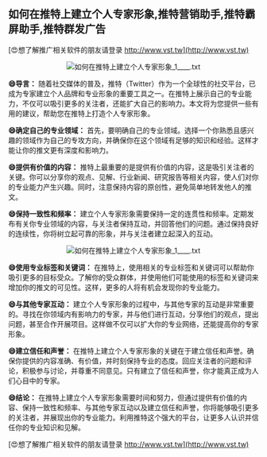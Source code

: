 ## **如何在推特上建立个人专家形象,推特营销助手,推特霸屏助手,推特群发广告**

[😍想了解推广相关软件的朋友请登录 http://www.vst.tw](http://www.vst.tw)

 <center><img src="https://vst.tw/MP4/tuiguang/png/8.png" alt="如何在推特上建立个人专家形象_1____.txt"></center>

**😄导言：**
随着社交媒体的普及，推特（Twitter）作为一个全球性的社交平台，已成为专家建立个人品牌和专业形象的重要工具之一。在推特上展示自己的专业能力，不仅可以吸引更多的关注者，还能扩大自己的影响力。本文将为您提供一些有用的建议，帮助您在推特上打造个人专家形象。

**😄确定自己的专业领域：**
首先，要明确自己的专业领域。选择一个你熟悉且感兴趣的领域作为自己的专攻方向，并确保你在这个领域有足够的知识和经验。这样才能让你的推文更有深度和影响力。

**😄提供有价值的内容：**
推特上最重要的是提供有价值的内容，这是吸引关注者的关键。你可以分享你的观点、见解、行业新闻、研究报告等相关内容，使人们对你的专业能力产生兴趣。同时，注意保持内容的原创性，避免简单地转发他人的推文。

**😄保持一致性和频率：**
建立个人专家形象需要保持一定的连贯性和频率。定期发布有关你专业领域的内容，与关注者保持互动，并回答他们的问题。通过保持良好的连续性，你将树立起可靠的形象，并与关注者建立起深入的互动。

 <center><img src="https://vst.tw/MP4/tuiguang/png/5.png" alt="如何在推特上建立个人专家形象_1____.txt"></center>

**😄使用专业标签和关键词：**
在推特上，使用相关的专业标签和关键词可以帮助你吸引更多的目标受众。了解你的受众群体，并使用他们可能使用的标签和关键词来增加你的推文的可见性。这样，更多的人将有机会发现你的专业能力。

**😄与其他专家互动：**
建立个人专家形象的过程中，与其他专家的互动是非常重要的。寻找在你领域内有影响力的专家，并与他们进行互动，分享他们的观点，提出问题，甚至合作开展项目。这样做不仅可以扩大你的专业网络，还能提高你的专家形象。

**😄建立信任和声誉：**
在推特上建立个人专家形象的关键在于建立信任和声誉。确保你提供的内容准确、有价值，并时刻保持专业的态度。回应关注者的问题和评论，积极参与讨论，并尊重不同意见。只有建立了信任和声誉，你才能真正成为人们心目中的专家。

**😄结论：**
在推特上建立个人专家形象需要时间和努力，但通过提供有价值的内容、保持一致性和频率、与其他专家互动以及建立信任和声誉，你将能够吸引更多的关注者，并展现出你的专业能力。利用推特这个强大的平台，让更多人认识并信任你的专业知识和见解。

[😍想了解推广相关软件的朋友请登录 http://www.vst.tw](http://www.vst.tw)



